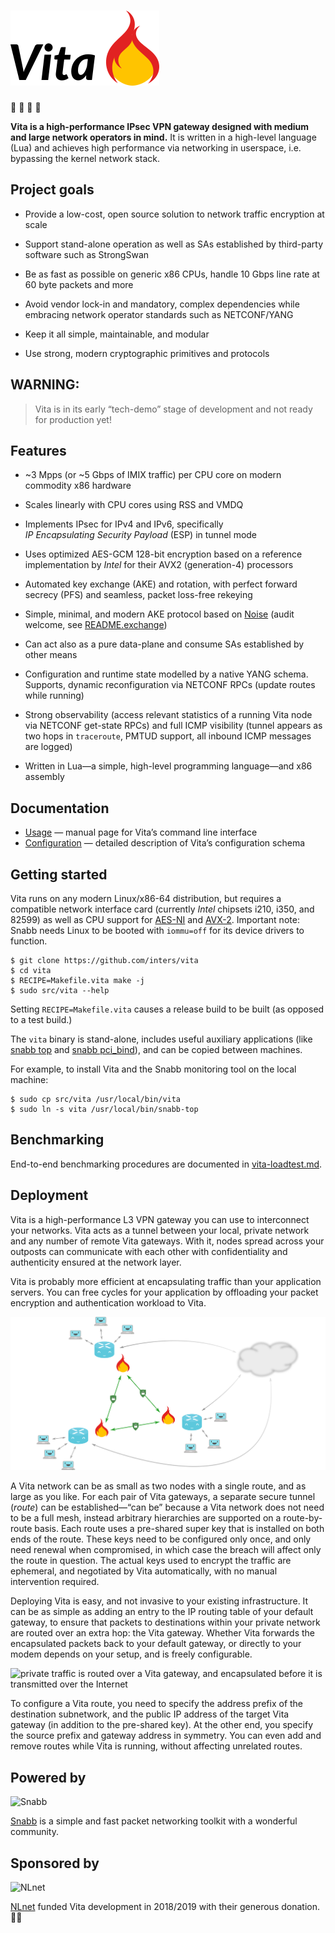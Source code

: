 # ![Vita](vita.png)  

🚧 🚧 🚧 🚧

**Vita is a high-performance IPsec VPN gateway designed with medium and large
network operators in mind.** It is written in a high-level language (Lua) and
achieves high performance via networking in userspace, i.e. bypassing the
kernel network stack.

## Project goals

- Provide a low-cost, open source solution to network traffic encryption at
  scale

- Support stand-alone operation as well as SAs established by third-party
  software such as StrongSwan

- Be as fast as possible on generic x86 CPUs, handle 10 Gbps line rate at 60
  byte packets and more

- Avoid vendor lock-in and mandatory, complex dependencies while embracing
  network operator standards such as NETCONF/YANG

- Keep it all simple, maintainable, and modular

- Use strong, modern cryptographic primitives and protocols

## WARNING:

> Vita is in its early “tech-demo” stage of development and not ready for
> production yet!

## Features

- ~3 Mpps (or ~5 Gbps of IMIX traffic) per CPU core on modern commodity x86
  hardware

- Scales linearly with CPU cores using RSS and VMDQ

- Implements IPsec for IPv4 and IPv6, specifically
  *IP Encapsulating Security Payload* (ESP) in tunnel mode

- Uses optimized AES-GCM 128-bit encryption based on a reference
  implementation by *Intel* for their AVX2 (generation-4) processors

- Automated key exchange (AKE) and rotation, with perfect forward secrecy (PFS)
  and seamless, packet loss-free rekeying

- Simple, minimal, and modern AKE protocol based on
  [Noise](http://noiseprotocol.org/) (audit welcome, see
  [README.exchange](https://github.com/inters/vita/blob/master/src/program/vita/README.exchange))

- Can act also as a pure data-plane and consume SAs established by other means

- Configuration and runtime state modelled by a native YANG schema. Supports,
  dynamic reconfiguration via NETCONF RPCs (update routes while running)

- Strong observability (access relevant statistics of a running Vita node via
  NETCONF get-state RPCs) and full ICMP visibility (tunnel appears as two hops
  in `traceroute`, PMTUD support, all inbound ICMP messages are logged)

- Written in Lua—a simple, high-level programming language—and x86 assembly

## Documentation

- [Usage](https://github.com/inters/vita/blob/master/src/program/vita/README)
  — manual page for Vita’s command line interface
- [Configuration](https://github.com/inters/vita/blob/master/src/program/vita/vita-esp-gateway.yang)
  — detailed description of Vita’s configuration schema

## Getting started

Vita runs on any modern Linux/x86-64 distribution, but requires a compatible
network interface card (currently *Intel* chipsets i210, i350, and 82599) as
well as CPU support for
[AES-NI](https://en.wikipedia.org/wiki/AES_instruction_set) and
[AVX-2](https://en.wikipedia.org/wiki/Advanced_Vector_Extensions#Advanced_Vector_Extensions_2).
Important note: Snabb needs Linux to be booted with `iommu=off` for its device
drivers to function.

    $ git clone https://github.com/inters/vita
    $ cd vita
    $ RECIPE=Makefile.vita make -j
    $ sudo src/vita --help

Setting `RECIPE=Makefile.vita` causes a release build to be built (as opposed
to a test build.)

The `vita` binary is stand-alone, includes useful auxiliary applications (like
[snabb top](https://github.com/inters/vita/tree/master/src/program/top) and
[snabb pci_bind](https://github.com/inters/vita/tree/master/src/program/pci_bind)),
and can be copied between machines.

For example, to install Vita and the Snabb monitoring tool on the local
machine:

    $ sudo cp src/vita /usr/local/bin/vita
    $ sudo ln -s vita /usr/local/bin/snabb-top

## Benchmarking

End-to-end benchmarking procedures are documented in
[vita-loadtest.md](https://github.com/inters/vita/tree/master/src/program/vita/vita-loadtest.md).

## Deployment

Vita is a high-performance L3 VPN gateway you can use to interconnect your
networks. Vita acts as a tunnel between your local, private network and any
number of remote Vita gateways. With it, nodes spread across your outposts can
communicate with each other with confidentiality and authenticity ensured at
the network layer.

Vita is probably more efficient at encapsulating traffic than your application
servers. You can free cycles for your application by offloading your packet
encryption and authentication workload to Vita.

![a mesh of Vita gateways forms a VPN](vita-sketch.png)

A Vita network can be as small as two nodes with a single route, and as large
as you like. For each pair of Vita gateways, a separate secure tunnel (*route*)
can be established—“can be” because a Vita network does not need to be a full
mesh, instead arbitrary hierarchies are supported on a route-by-route basis.
Each route uses a pre-shared super key that is installed on both ends of the
route. These keys need to be configured only once, and only need renewal when
compromised, in which case the breach will affect only the route in question.
The actual keys used to encrypt the traffic are ephemeral, and negotiated by
Vita automatically, with no manual intervention required.

Deploying Vita is easy, and not invasive to your existing infrastructure. It
can be as simple as adding an entry to the IP routing table of your default
gateway, to ensure that packets to destinations within your private network are
routed over an extra hop: the Vita gateway. Whether Vita forwards the
encapsulated packets back to your default gateway, or directly to your modem
depends on your setup, and is freely configurable.

![private traffic is routed over a Vita gateway, and encapsulated before it is
transmitted over the Internet](vita-detail.png)

To configure a Vita route, you need to specify the address prefix of the
destination subnetwork, and the public IP address of the target Vita gateway
(in addition to the pre-shared key). At the other end, you specify the source
prefix and gateway address in symmetry. You can even add and remove routes
while Vita is running, without affecting unrelated routes.

## Powered by

![Snabb](snabb.png)

[Snabb](https://github.com/snabbco/snabb) is a simple and fast packet
networking toolkit with a wonderful community.


## Sponsored by

![NLnet](nlnet.png)

[NLnet](https://nlnet.nl) funded Vita development in 2018/2019 with their
generous donation. 🙇‍♂️

